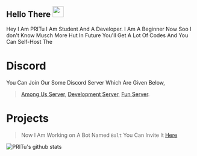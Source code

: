 ## Hello There <img src="https://raw.githubusercontent.com/MartinHeinz/MartinHeinz/master/wave.gif" width="29px">
Hey I Am PRITu I Am Student And A Developer. I Am A Beginner Now Soo I don't Know Musch More Hut In Future You'll Get A Lot Of Codes And You Can Self-Host The 

# Discord
You Can Join Our Some Discord Server Which Are Given Below,
> [Among Us Server](https://discord.gg/yHYXJ3MGyu),
> [Development Server](https://discord.gg/cmHm2bpfMR),
> [Fun Server](https://discord.gg/NDTF62A).


# Projects 
> Now I Am Working on A Bot Named `Bolt` You Can Invite It [Here]()

![PRITu's github stats](https://github-readme-stats.vercel.app/api?username=PRITu&show_icons=true&theme=tokyonight)

